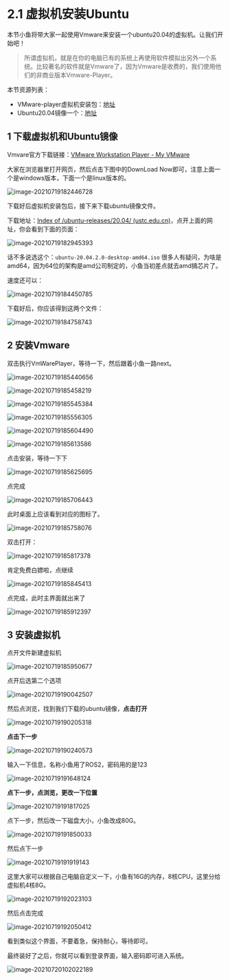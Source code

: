# 2.1 虚拟机安装Ubuntu

本节小鱼将带大家一起使用Vmware来安装一个ubuntu20.04的虚拟机。让我们开始吧！



> 所谓虚拟机，就是在你的电脑已有的系统上再使用软件模拟出另外一个系统。比较著名的软件就是Vmware了，因为Vmware是收费的，我们使用他们的非商业版本Vmware-Player。



本节资源列表：

- VMware-player虚拟机安装包：[地址](https://my.vmware.com/en/web/vmware/downloads/details?downloadGroup=WKST-PLAYER-1612&productId=1039&rPId=66621)
- Ubuntu20.04镜像一个：[地址](http://mirrors.ustc.edu.cn/ubuntu-releases/20.04/)



## 1 下载虚拟机和Ubuntu镜像

Vmvare官方下载链接：[VMware Workstation Player - My VMware](https://my.vmware.com/en/web/vmware/downloads/details?downloadGroup=WKST-PLAYER-1612&productId=1039&rPId=66621)

大家在浏览器里打开网页，然后点击下图中的DownLoad Now即可，注意上面一个是windows版本，下面一个是linux版本的。

![image-20210719182446728](2.1系统安装_虚拟机版本/imgs/image-20210719182446728.png)

下载好后虚拟机安装包后，接下来下载ubuntu镜像文件。

下载地址：[Index of /ubuntu-releases/20.04/ (ustc.edu.cn)](http://mirrors.ustc.edu.cn/ubuntu-releases/20.04/)，点开上面的网址，你会看到下面的页面：

![image-20210719182945393](2.1系统安装_虚拟机版本/imgs/image-20210719182945393.png)



话不多说选这个：`ubuntu-20.04.2.0-desktop-amd64.iso`  很多人有疑问，为啥是amd64，因为64位的架构是amd公司制定的，小鱼当初差点就去amd搞芯片了。

速度还可以：

![image-20210719184450785](2.1系统安装_虚拟机版本/imgs/image-20210719184450785.png)

下载好后，你应该得到这两个文件：

![image-20210719184758743](2.1系统安装_虚拟机版本/imgs/image-20210719184758743.png)



## 2 安装Vmware

双击执行VmWarePlayer，等待一下，然后跟着小鱼一路next。

![image-20210719185440656](2.1系统安装_虚拟机版本/imgs/image-20210719185440656.png)



![image-20210719185458219](2.1系统安装_虚拟机版本/imgs/image-20210719185458219.png)

![image-20210719185545384](2.1系统安装_虚拟机版本/imgs/image-20210719185545384.png)

![image-20210719185556305](2.1系统安装_虚拟机版本/imgs/image-20210719185556305.png)

![image-20210719185604490](2.1系统安装_虚拟机版本/imgs/image-20210719185604490.png)

![image-20210719185613586](2.1系统安装_虚拟机版本/imgs/image-20210719185613586.png)

点击安装，等待一下下

![image-20210719185625695](2.1系统安装_虚拟机版本/imgs/image-20210719185625695.png)

点完成

![image-20210719185706443](2.1系统安装_虚拟机版本/imgs/image-20210719185706443.png)

此时桌面上应该看到对应的图标了。

![image-20210719185758076](2.1系统安装_虚拟机版本/imgs/image-20210719185758076.png)

双击打开：

![image-20210719185817378](2.1系统安装_虚拟机版本/imgs/image-20210719185817378.png)

肯定免费白嫖啦，点继续

![image-20210719185845413](2.1系统安装_虚拟机版本/imgs/image-20210719185845413.png)

点完成，此时主界面就出来了

![image-20210719185912397](2.1系统安装_虚拟机版本/imgs/image-20210719185912397.png)

## 3 安装虚拟机

点开文件新建虚拟机



![image-20210719185950677](2.1系统安装_虚拟机版本/imgs/image-20210719185950677.png)

点开后选第二个选项

![image-20210719190042507](2.1系统安装_虚拟机版本/imgs/image-20210719190042507.png)

然后点浏览，找到我们下载的ubuntu镜像，**点击打开**

![image-20210719190205318](2.1系统安装_虚拟机版本/imgs/image-20210719190205318.png)

**点击下一步**

![image-20210719190240573](2.1系统安装_虚拟机版本/imgs/image-20210719190240573.png)

输入一下信息，名称小鱼用了ROS2，密码用的是123

![image-20210719191648124](2.1系统安装_虚拟机版本/imgs/image-20210719191648124.png)

**点下一步，点浏览，更改一下位置**

![image-20210719191817025](2.1系统安装_虚拟机版本/imgs/image-20210719191817025.png)

点下一步，然后改一下磁盘大小，小鱼改成80G。

![image-20210719191850033](2.1系统安装_虚拟机版本/imgs/image-20210719191850033.png)

然后点下一步

![image-20210719191919143](2.1系统安装_虚拟机版本/imgs/image-20210719191919143.png)

这里大家可以根据自己电脑自定义一下，小鱼有16G的内存，8核CPU，这里分给虚拟机4核8G。

![image-20210719192023103](2.1系统安装_虚拟机版本/imgs/image-20210719192023103.png)

然后点击完成

![image-20210719192050412](2.1系统安装_虚拟机版本/imgs/image-20210719192050412.png)

看到类似这个界面，不要着急，保持耐心，等待即可。

最终装好了之后，你就可以看到登录界面，输入密码即可进入系统。

![image-20210720102022189](2.1系统安装_虚拟机版本/imgs/image-20210720102022189.png)
